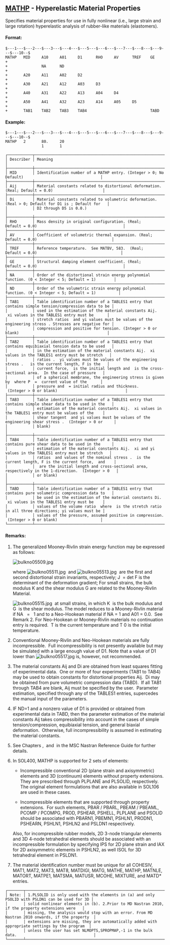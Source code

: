 ## [MATHP](https://help.hexagonmi.com/bundle/MSC_Nastran_2022.4/page/Nastran_Combined_Book/qrg/bulkno/TOC.MATHP.xhtml) - Hyperelastic Material Properties

Specifies material properties for use in fully nonlinear (i.e., large strain and large rotation) hyperelastic analysis of rubber-like materials (elastomers).

#### Format:

```nastran
$---1---$---2---$---3---$---4---$---5---$---6---$---7---$---8---$---9---$---10--$
MATHP   MID     A10     A01     D1      RHO     AV      TREF    GE      +       
+               NA      ND                                              +       
+       A20     A11     A02     D2                                      +       
+       A30     A21     A12     A03     D3                              +       
+       A40     A31     A22     A13     A04     D4                      +       
+       A50     A41     A32     A23     A14     A05     D5              +       
+       TAB1    TAB2    TAB3    TAB4                            TABD            
```

#### Example:

```nastran
$---1---$---2---$---3---$---4---$---5---$---6---$---7---$---8---$---9---$---10--$
MATHP   2       80.     20                                                      
                1       1                                                       
```

```text
┌───────────┬────────────────────────────────────────────────────────────────────────────────────────────────────┐
│ Describer │ Meaning                                                                                            │
├───────────┼────────────────────────────────────────────────────────────────────────────────────────────────────┤
│ MID       │ Identification number of a MATHP entry. (Integer > 0; No Default)                                  │
├───────────┼────────────────────────────────────────────────────────────────────────────────────────────────────┤
│ Aij       │ Material constants related to distortional deformation. (Real; Default = 0.0)                      │
├───────────┼────────────────────────────────────────────────────────────────────────────────────────────────────┤
│ Di        │ Material constants related to volumetric deformation. (Real > 0; Default for D1 is ; Default for   │
│           │ D2 through D5 is 0.0.)                                                                             │
├───────────┼────────────────────────────────────────────────────────────────────────────────────────────────────┤
│ RHO       │ Mass density in original configuration. (Real; Default = 0.0)                                      │
├───────────┼────────────────────────────────────────────────────────────────────────────────────────────────────┤
│ AV        │ Coefficient of volumetric thermal expansion. (Real; Default = 0.0)                                 │
├───────────┼────────────────────────────────────────────────────────────────────────────────────────────────────┤
│ TREF      │ Reference temperature.  See MATBV, 583.  (Real; Default = 0.0)                                     │
├───────────┼────────────────────────────────────────────────────────────────────────────────────────────────────┤
│ GE        │ Structural damping element coefficient. (Real; Default = 0.0)                                      │
├───────────┼────────────────────────────────────────────────────────────────────────────────────────────────────┤
│ NA        │ Order of the distortional strain energy polynomial function. (0 < Integer < 5; Default = 1)        │
├───────────┼────────────────────────────────────────────────────────────────────────────────────────────────────┤
│ ND        │ Order of the volumetric strain energy polynomial function. (0 < Integer < 5; Default = 1)          │
├───────────┼────────────────────────────────────────────────────────────────────────────────────────────────────┤
│ TAB1      │ Table identification number of a TABLES1 entry that contains simple tension/compression data to be │
│           │ used in the estimation of the material constants Aij.  xi values in the TABLES1 entry must be      │
│           │ stretch ratios  and yi values must be values of the engineering stress . Stresses are negative for │
│           │ compression and positive for tension. (Integer > 0 or blank)                                       │
├───────────┼────────────────────────────────────────────────────────────────────────────────────────────────────┤
│ TAB2      │ Table identification number of a TABLES1 entry that contains equibiaxial tension data to be used   │
│           │ in the estimation of the material constants Aij.  xi values in the TABLES1 entry must be stretch   │
│           │ ratios .  yi values must be values of the engineering stress .   is the current length, F is the   │
│           │ current force,  is the initial length and  is the cross-sectional area.  In the case of pressure   │
│           │ of a spherical membrane, the engineering stress is given by  where P  =  current value of the      │
│           │ pressure and  = initial radius and thickness.  (Integer > 0 or blank)                              │
├───────────┼────────────────────────────────────────────────────────────────────────────────────────────────────┤
│ TAB3      │ Table identification number of a TABLES1 entry that contains simple shear data to be used in the   │
│           │ estimation of the material constants Aij.  xi values in the TABLES1 entry must be values of the    │
│           │ shear tangent  and yi values must be values of the engineering shear stress .  (Integer > 0 or     │
│           │ blank)                                                                                             │
├───────────┼────────────────────────────────────────────────────────────────────────────────────────────────────┤
│ TAB4      │ Table identification number of a TABLES1 entry that contains pure shear data to be used in the     │
│           │ estimation of the material constants Aij.  xi and yi values in the TABLES1 entry must be stretch   │
│           │ ratios  and values of the nominal stress .  is the current length, F is the current force,  and    │
│           │  are the initial length and cross-sectional area, respectively in the 1-direction.  (Integer > 0   │
│           │ or blank)                                                                                          │
├───────────┼────────────────────────────────────────────────────────────────────────────────────────────────────┤
│ TABD      │ Table identification number of a TABLES1 entry that contains pure volumetric compression data to   │
│           │ be used in the estimation of the material constants Di.  xi values in the TABLES1 entry must be    │
│           │ values of the volume ratio  where  is the stretch ratio in all three directions; yi values must be │
│           │ values of the pressure, assumed positive in compression.  (Integer > 0 or blank)                   │
└───────────┴────────────────────────────────────────────────────────────────────────────────────────────────────┘
```

#### Remarks:

1. The generalized Mooney-Rivlin strain energy function may be expressed as follows:

     ![bulkno05509.jpg](https://help-be.hexagonmi.com/bundle/MSC_Nastran_2022.4/page/Nastran_Combined_Book/qrg/bulkno/../../../assets/bulkno05509.jpg?_LANG=enus)  

     where  ![bulkno05511.jpg](https://help-be.hexagonmi.com/bundle/MSC_Nastran_2022.4/page/Nastran_Combined_Book/qrg/bulkno/../../../assets/bulkno05511.jpg?_LANG=enus)  and  ![bulkno05513.jpg](https://help-be.hexagonmi.com/bundle/MSC_Nastran_2022.4/page/Nastran_Combined_Book/qrg/bulkno/../../../assets/bulkno05513.jpg?_LANG=enus)  are the first and second distortional strain invariants, respectively;  J  = det  F  is the determinant of the deformation gradient; For small strains, the bulk modulus K and the shear modulus G are related to the Mooney-Rivlin Material.

     ![bulkno05515.jpg](https://help-be.hexagonmi.com/bundle/MSC_Nastran_2022.4/page/Nastran_Combined_Book/qrg/bulkno/../../../assets/bulkno05515.jpg?_LANG=enus)  at small strains, in which  K  is the bulk modulus and  G  is the shear modulus. The model reduces to a Mooney-Rivlin material if NA   =   1 and to a Neo-Hookean material if NA = 1 and A01 = 0.0.  See Remark  2.  For Neo-Hookean or Mooney-Rivlin materials no continuation entry is required.  T is the current temperature and T 0  is the initial temperature.

2. Conventional Mooney-Rivlin and Neo-Hookean materials are fully incompressible.  Full incompressibility is not presently available but may be simulated with a large enough value of D1. Note that a value of D1 lower than  ![bulkno05517.jpg](https://help-be.hexagonmi.com/bundle/MSC_Nastran_2022.4/page/Nastran_Combined_Book/qrg/bulkno/../../../assets/bulkno05517.jpg?_LANG=enus)  is, however, not recommended.

3. The material constants Aij and Di are obtained from least squares fitting of experimental data.  One or more of four experiments (TAB1 to TAB4) may be used to obtain constants for distortional properties Aij.  Di may be obtained from pure volumetric compression data (TABD).  If all TAB1 through TAB4 are blank, Aij must be specified by the user.  Parameter estimation, specified through any of the TABLES1 entries, supercedes the manual input of the parameters.

4. IF ND=1 and a nonzero value of D1 is provided or obtained from experimental data in TABD, then the parameter estimation of the material constants Aij takes compressibility into account in the cases of simple tension/compression, equibiaxial tension, and general biaxial deformation.  Otherwise, full incompressibility is assumed in estimating the material constants.

5. See Chapters  ,   and   in the  MSC Nastran Reference Guide  for further details.

6. In SOL400, MATHP is supported for 2 sets of elements:

    - Incompressible conventional 2D (plane strain and axisymmetric) elements and 3D (continuum) elements without property extensions. They are prescribed through PLPLANE and PLSOLID, respectively. The original element formulations that are also available in SOL106 are used in these cases.

    - Incompressible elements that are supported through property extensions.  For such elements, PBAR / PBARL, PBEAM / PBEAML, PCOMP / PCOMPG, PROD, PSHEAR, PSHELL, PLPLANE and PSOLID should be associated with PBARN1, PBEMN1, PSHLN1, PRODN1, PSHEARN, PSHLN1, PSHLN2 and PSLDN1 respectively.

    Also, for incompressible rubber models, 2D 3-node triangular elements and 3D 4-node tetrahedral elements should be associated with an incompressible formulation by specifying IPS for 2D plane strain and IAX for 2D axisymmetric elements in PSHLN2, as well ISOL for 3D tetrahedral element in PSLDN1.

7. The material identification number must be unique for all COHESIV, MAT1, MAT2, MAT3, MAT8, MATDIGI, MATG, MATHE, MATHP, MATNLE, MATORT, MATPE1, MATSMA, MATUSR, MCOHE, MIXTURE, and MATD* entries.

```text
┌───────┬────────────────────────────────────────────────────────────────────────────────────────────────┐
│ Note: │ 1.PLSOLID is only used with the elements in (a) and only PSOLID with PSLDN1 can be used for 3D │
│       │ solid nonlinear elements in (b). 2.Prior to MD Nastran 2010, if the property extensions were   │
│       │ missing, the analysis would stop with an error. From MD Nastran 2010 onwards, if the property  │
│       │ extensions are missing, they are automatically added with appropriate settings by the program  │
│       │ unless the user has set NLMOPTS,SPROPMAP,-1 in the bulk data.                                  │
└───────┴────────────────────────────────────────────────────────────────────────────────────────────────┘
```
